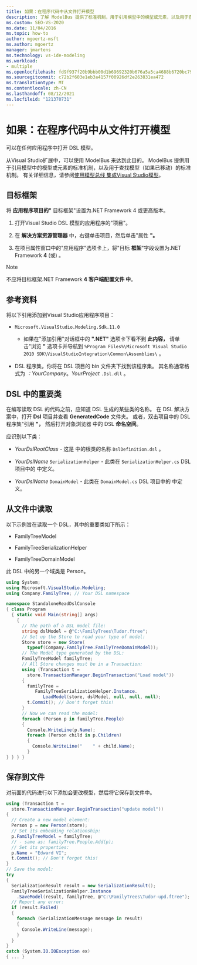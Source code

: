 ```yaml
---
title: 如果：在程序代码中从文件打开模型
description: 了解 ModelBus 提供了标准机制，用于引用模型中的模型或元素，以及用于查找模型（如果已移动）。
ms.custom: SEO-VS-2020
ms.date: 11/04/2016
ms.topic: how-to
author: mgoertz-msft
ms.author: mgoertz
manager: jmartens
ms.technology: vs-ide-modeling
ms.workload:
- multiple
ms.openlocfilehash: fd9f937f20b9bbb00d1b69692320b676a5a5ca4688b6720bc798053e673cfdd0
ms.sourcegitcommit: c72b2f603e1eb3a4157f00926df2e263831ea472
ms.translationtype: MT
ms.contentlocale: zh-CN
ms.lasthandoff: 08/12/2021
ms.locfileid: "121370731"
---
```

# <a name="how-to-open-a-model-from-file-in-program-code"></a>如果：在程序代码中从文件打开模型

可以在任何应用程序中打开 DSL 模型。

从Visual Studio扩展中，可以使用 ModelBus 来达到此目的。 ModelBus 提供用于引用模型中的模型或元素的标准机制，以及用于查找模型（如果已移动）的标准机制。 有关详细信息，请参阅[使用模型总线 集成Visual Studio模型](../modeling/integrating-models-by-using-visual-studio-modelbus.md)。

## <a name="target-framework"></a>目标框架

将 **应用程序项目的"** 目标框架"设置为.NET Framework 4 或更高版本。

1. 打开Visual Studio DSL 模型的应用程序的"项目"。

2. 在 **解决方案资源管理器** 中，右键单击项目，然后单击"属性 **"。**

3. 在项目属性窗口中的"应用程序"选项卡上，将"目标 **框架**"字段设置为.NET Framework **4** (或) 。

> [!NOTE]
> 不应将目标框架.NET Framework **4 客户端配置文件 中**。

## <a name="references"></a>参考资料

将以下引用添加到Visual Studio应用程序项目：

- `Microsoft.VisualStudio.Modeling.Sdk.11.0`

  - 如果在"添加引用"对话框中的 **".NET"** 选项卡下看不到 **此内容，** 请单击"浏览 **"** 选项卡并导航到 `%Program Files%\Microsoft Visual Studio 2010 SDK\VisualStudioIntegration\Common\Assemblies\` 。

- DSL 程序集，你将在 DSL 项目的 bin 文件夹下找到该程序集。 其名称通常格式为 *：YourCompany*。*YourProject* `.Dsl.dll` 。

## <a name="important-classes-in-the-dsl"></a>DSL 中的重要类

在编写读取 DSL 的代码之前，应知道 DSL 生成的某些类的名称。 在 DSL 解决方案中，打开 **Dsl** 项目并查看 **GeneratedCode** 文件夹。 或者，双击项目中的 DSL 程序集"引用 **"，** 然后打开对象浏览器 中的 DSL **命名空间**。

应识别以下类：

- *YourDslRootClass* - 这是 中的根类的名称 `DslDefinition.dsl` 。

- *YourDslName* `SerializationHelper` - 此类在 `SerializationHelper.cs` DSL 项目中的 中定义。

- *YourDslName* `DomainModel` - 此类在 `DomainModel.cs` DSL 项目中的 中定义。

## <a name="read-from-a-file"></a>从文件中读取

以下示例旨在读取一个 DSL，其中的重要类如下所示：

- FamilyTreeModel

- FamilyTreeSerializationHelper

- FamilyTreeDomainModel

此 DSL 中的另一个域类是 Person。

```csharp
using System;
using Microsoft.VisualStudio.Modeling;
using Company.FamilyTree; // Your DSL namespace

namespace StandaloneReadDslConsole
{ class Program
  { static void Main(string[] args)
    {
      // The path of a DSL model file:
      string dslModel = @"C:\FamilyTrees\Tudor.ftree";
      // Set up the Store to read your type of model:
      Store store = new Store(
        typeof(Company.FamilyTree.FamilyTreeDomainModel));
      // The Model type generated by the DSL:
      FamilyTreeModel familyTree;
      // All Store changes must be in a Transaction:
      using (Transaction t =
        store.TransactionManager.BeginTransaction("Load model"))
      {
        familyTree =
           FamilyTreeSerializationHelper.Instance.
              LoadModel(store, dslModel, null, null, null);
        t.Commit(); // Don't forget this!
      }
      // Now we can read the model:
      foreach (Person p in familyTree.People)
      {
        Console.WriteLine(p.Name);
        foreach (Person child in p.Children)
        {
          Console.WriteLine("    " + child.Name);
        }
} } } }
```

## <a name="save-to-a-file"></a>保存到文件

对前面的代码进行以下添加会更改模型，然后将它保存到文件中。

```csharp
using (Transaction t =
  store.TransactionManager.BeginTransaction("update model"))
{
  // Create a new model element:
  Person p = new Person(store);
  // Set its embedding relationship:
  p.FamilyTreeModel = familyTree;
  // - same as: familyTree.People.Add(p);
  // Set its properties:
  p.Name = "Edward VI";
  t.Commit(); // Don't forget this!
}
// Save the model:
try
{
  SerializationResult result = new SerializationResult();
  FamilyTreeSerializationHelper.Instance
    .SaveModel(result, familyTree, @"C:\FamilyTrees\Tudor-upd.ftree");
  // Report any error:
  if (result.Failed)
  {
    foreach (SerializationMessage message in result)
    {
      Console.WriteLine(message);
    }
  }
}
catch (System.IO.IOException ex)
{ ... }
```
